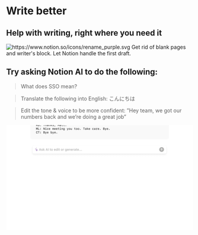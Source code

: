# Write better

## Help with writing, right where you need it

<aside>
<img src="https://www.notion.so/icons/rename_purple.svg" alt="https://www.notion.so/icons/rename_purple.svg" width="40px" /> Get rid of blank pages and writer's block. Let Notion handle the first draft.

</aside>

## Try asking Notion AI to do the following:

> What does SSO mean?
> 

> Translate the following into English: 
こんにちは
> 

> Edit the tone & voice to be more confident: 
”Hey team, we got our numbers back and we’re doing a great job”
> 

![write-better.gif](Write%20better%2013ffaa2a7b8a81ed88e0f60c15c993d1/write-better.gif)